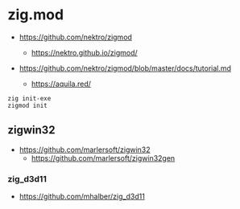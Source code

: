 # zig.mod

* <https://github.com/nektro/zigmod>
  * <https://nektro.github.io/zigmod/>

* <https://github.com/nektro/zigmod/blob/master/docs/tutorial.md>
  * <https://aquila.red/>

```
zig init-exe
zigmod init
```

## zigwin32

- <https://github.com/marlersoft/zigwin32>
  - <https://github.com/marlersoft/zigwin32gen>

### zig_d3d11

- <https://github.com/mhalber/zig_d3d11>

